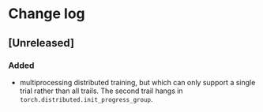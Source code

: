 # Change log

## [Unreleased]
### Added
- multiprocessing distributed training, but which can only support a single trial rather than all trails. The second trail hangs in `torch.distributed.init_progress_group`.